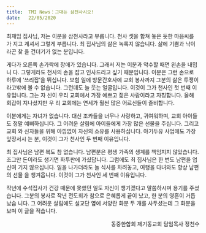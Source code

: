 ```yaml
---
title:  TMI News：그대는 삼천사시오!
date:   22/05/2020
---
```


최재임 집사님, 저는 이분을 삼천사라고 부릅니다. 천사 셋을 합쳐 놓은 듯한 마음씨를 가
지고 계셔서 그렇게 부릅니다. 최 집사님의 삶은 녹록지 않습니다. 삶에 기쁨과 낙이라곤 찾
을 건더기가 없는 분입니다.

게다가 오른쪽 손가락에 장애가 있습니다. 그래서 저는 이분과 악수할 때면 왼손을 내밉니
다. 그렇게라도 천사의 손을 잡고 인사드리고 싶기 때문입니다. 이분은 그런 손으로 하루에
‘쓰리잡’을 뛰십니다. 보험 일에 방문간호사에 교회 봉사까지 그분의 삶은 투쟁이라고밖에 볼
수 없습니다. 그런데도 늘 웃는 얼굴입니다. 이것이 그가 천사인 첫 번째 이유입니다. 그는 자
신이 우리 교회에서 가장 예쁘고 젊은 사람이라고 자칭합니다. 올해 회갑이 지나셨지만 우
리 교회에는 연세가 훨씬 많은 어르신들이 즐비합니다.

이분에게는 자녀가 없습니다. 대신 조카들을 너무나 사랑하고, 귀여워하며, 교회 아이들도
정말 예뻐하십니다. 그 어려운 살림에 아이들에게 가장 많은 선물을 주십니다. 그리고 교회
와 신자들을 위해 아낌없이 자신의 소유를 사용하십니다. 아기두유 사업에도 가장 앞장서시
는 분, 이것이 그가 천사인 두 번째 이유입니다.

최 집사님은 남편 복도 참 없습니다. 남편분은 평생 가족의 생계를 책임지지 않았습니다.
조그만 돈이라도 생기면 화투판에 가셨답니다. 그럼에도 최 집사님은 한 번도 남편을 업신여
기지 않으십니다. 일을 나가더라도 늘 식사를 차려놓고, 여행을 다녀와도 항상 남편의 선물
을 챙겨옵니다. 이것이 그가 천사인 세 번째 이유입니다.

작년에 수석집사가 건강 때문에 못했던 일도 자신이 챙기겠다고 말씀하시며 용기를 주셨
습니다. 그분의 봉사로 작년 전도회가 참으로 은혜롭게 끝이 났고, 한 분의 영혼이 거듭났습
니다. 그 어려운 살림에도 설교단 옆에 서양란 화분 두 개를 사두셨는데 그 화분을 보며 이
글을 적습니다.

<p style="text-align: right">동중한합회 제기동교회 담임목사 정천수</p>
